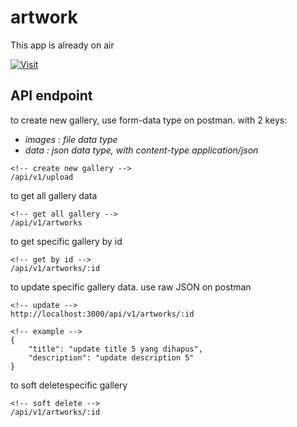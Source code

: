 # artwork

This app is already on air

[![Visit](https://railway.app/button.svg)](https://artwork-production.up.railway.app/)

## API endpoint

to create new gallery, use form-data type on postman. with 2 keys:

- _images : file data type_
- _data : json data type, with content-type application/json_

```
<!-- create new gallery -->
/api/v1/upload
```

to get all gallery data

```
<!-- get all gallery -->
/api/v1/artworks
```

to get specific gallery by id

```
<!-- get by id -->
/api/v1/artworks/:id
```

to update specific gallery data. use raw JSON on postman

```
<!-- update -->
http://localhost:3000/api/v1/artworks/:id

<!-- example -->
{
    "title": "update title 5 yang dihapus",
    "description": "update description 5"
}
```

to soft deletespecific gallery

```
<!-- soft delete -->
/api/v1/artworks/:id
```
